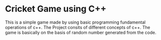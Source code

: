 # Cricket Game using C++
 This is a simple game made by using basic  programming fundamental operations of c++.
 The Project consits of different concepts of c++.
 The game is basically on the basis of random number generated from the code.